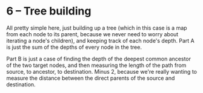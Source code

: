 # 6 &ndash; Tree building
All pretty simple here, just building up a tree (which in this case is a map from each node to its parent, because we never need to worry about iterating a node's children), and keeping track of each node's depth. Part A is just the sum of the depths of every node in the tree.

Part B is just a case of finding the depth of the deepest common ancestor of the two target nodes, and then measuring the length of the path from source, to ancestor, to destination. Minus 2, because we're really wanting to measure the distance between the direct parents of the source and destination.
